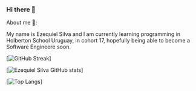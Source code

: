 ### Hi there 👋


About me 🌱:

My name is Ezequiel Silva and I am currently learning programming in Holberton School Uruguay, in cohort 17, hopefully being able to become a Software Engineere soon.

[![GitHub Streak](https://github-readme-streak-stats.herokuapp.com/?user=ezesilva95&show_icons=true&theme=tokyonight)]

[![Ezequiel Silva GitHub stats](https://github-readme-stats.vercel.app/api?username=ezesilva95&show_icons=true&theme=tokyonight)]

[![Top Langs](https://github-readme-stats.vercel.app/api/top-langs/?username=ezesilva95&theme=tokyonight&layout=compact)]
